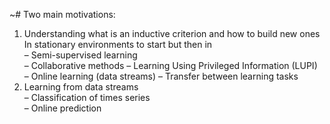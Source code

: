 ~# Two	main	motivations:	

1. Understanding	what	is	an	inductive	criterion	and	how	to	build	new	ones
In	stationary	environments	to	start	but	then	in	
– Semi-supervised	learning	
– Collaborative	methods	
– Learning	Using	Privileged	Information	(LUPI)	
– Online	learning	(data	streams)
– Transfer	between	learning	tasks
2. Learning	from	data	streams		
– Classification	of	times	series	
– Online	prediction	
